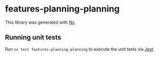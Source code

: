 # features-planning-planning

This library was generated with [Nx](https://nx.dev).

## Running unit tests

Run `nx test features-planning-planning` to execute the unit tests via [Jest](https://jestjs.io).

